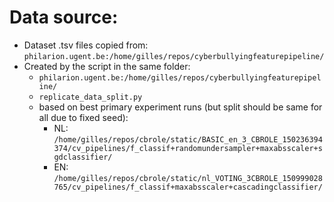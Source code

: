 # Data source:
- Dataset .tsv files copied from:
`philarion.ugent.be:/home/gilles/repos/cyberbullyingfeaturepipeline/`
- Created by the script in the same folder:
  - `philarion.ugent.be:/home/gilles/repos/cyberbullyingfeaturepipeline/`
  - `replicate_data_split.py`
  - based on best primary experiment runs (but split should be same for all due to fixed seed):
    - NL: `/home/gilles/repos/cbrole/static/BASIC_en_3_CBROLE_150236394374/cv_pipelines/f_classif+randomundersampler+maxabsscaler+sgdclassifier/`
    - EN: `/home/gilles/repos/cbrole/static/nl_VOTING_3CBROLE_150999028765/cv_pipelines/f_classif+maxabsscaler+cascadingclassifier/`